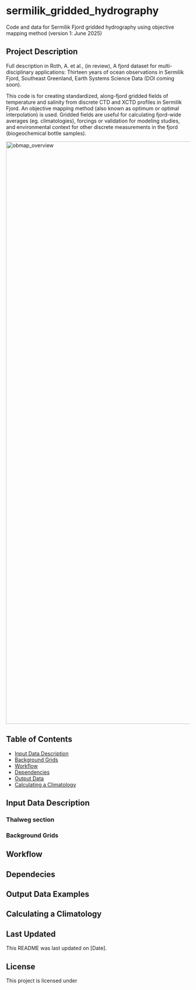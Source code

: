 # sermilik_gridded_hydrography
Code and data for Sermilik Fjord gridded hydrography using objective mapping method (version 1: June 2025)

## Project Description
Full description in Roth, A. et al., (in review), A fjord dataset for multi-disciplinary applications: Thirteen years of ocean observations in Sermilik Fjord, Southeast Greenland, Earth Systems Science Data (DOI coming soon).

This code is for creating standardized, along-fjord gridded fields of temperature and salinity from discrete CTD and XCTD profiles in Sermilik Fjord. An objective mapping method (also known as optimum or optimal interpolation) is used. Gridded fields are useful for calculating fjord-wide averages (eg. climatologies), forcings or validation for modeling studies, and environmental context for other discrete measurements in the fjord (biogeochemical bottle samples).   

<img width="1590" alt="obmap_overview" src="https://github.com/user-attachments/assets/db79abc2-c906-4a37-ac99-3d29bd554b31" />


## Table of Contents
- [Input Data Description](#InputDataDescription)
- [Background Grids](#BackgroundGrids)
- [Workflow](#Workflow)
- [Dependencies](#Dependencies)
- [Output Data](#OutputData)
- [Calculating a Climatology](#CalculatingaClimatology)

## Input Data Description

### Thalweg section

### Background Grids

## Workflow

## Dependecies

## Output Data Examples

## Calculating a Climatology

## Last Updated
This README was last updated on [Date].

## License
This project is licensed under
